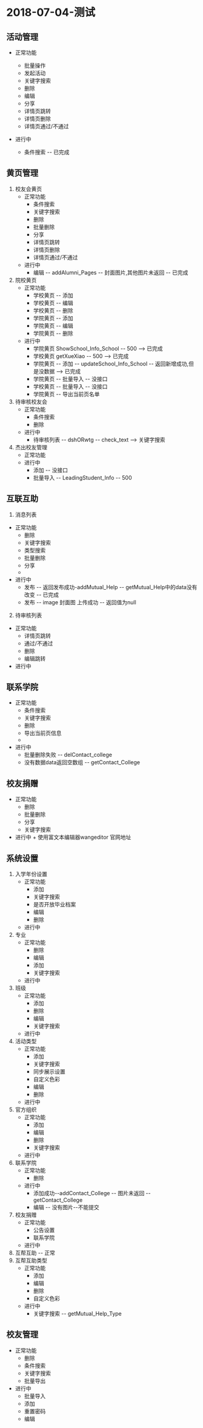 2018-07-04-测试
==============

## 活动管理

+ 正常功能
    + 批量操作
    + 发起活动
    + 关键字搜索
    + 删除
    + 编辑
    + 分享
    + 详情页跳转
    + 详情页删除
    + 详情页通过/不通过

+ 进行中 
    + 条件搜索 -- 已完成

## 黄页管理

1. 校友会黄页
    + 正常功能
        + 条件搜索
        + 关键字搜索
        + 删除
        + 批量删除
        + 分享
        + 详情页跳转
        + 详情页删除
        + 详情页通过/不通过
    + 进行中
        + 编辑 -- addAlumni_Pages -- 封面图片,其他图片未返回 -- 已完成
2. 院校黄页
    + 正常功能 
        + 学校黄页 -- 添加 
        + 学校黄页 -- 编辑
        + 学校黄页 -- 删除
        + 学院黄页 -- 添加
        + 学院黄页 -- 编辑
        + 学院黄页 -- 删除
    + 进行中
        + 学院黄页 ShowSchool_Info_School -- 500  --> 已完成
        + 学校黄页 getXueXiao -- 500 --> 已完成
        + 学院黄页 -- 添加 -- updateSchool_Info_School -- 返回新增成功,但是没数据 --> 已完成
        + 学院黄页 -- 批量导入 -- 没接口
        + 学校黄页 -- 批量导入 -- 没接口
        + 学院黄页 -- 导出当前页名单
3. 待审核校友会
    + 正常功能
        + 条件搜索
        + 删除
    + 进行中
        + 待审核列表 -- dshORwtg -- check_text --> 关键字搜索  
4. 杰出校友管理
    + 正常功能
    + 进行中
        + 添加 -- 没接口
        + 批量导入  -- LeadingStudent_Info -- 500

## 互联互助
1. 消息列表
  + 正常功能
      + 删除
      + 关键字搜索
      + 类型搜索
      + 批量删除
      + 分享
      + 
  + 进行中
      + 发布 -- 返回发布成功-addMutual_Help -- getMutual_Help中的data没有改变 -- 已完成
      + 发布 -- image 封面图 上传成功 -- 返回值为null
2. 待审核列表
  + 正常功能
      + 详情页跳转
      + 通过/不通过
      + 删除
      + 编辑跳转
  + 进行中

## 联系学院
+ 正常功能
    + 条件搜索
    + 关键字搜索
    + 删除
    + 导出当前页信息
    + 
+ 进行中
    + 批量删除失败 -- delContact_college
    + 没有数据data返回空数组 -- getContact_College

## 校友捐赠
+ 正常功能
    + 删除
    + 批量删除
    + 分享
    + 关键字搜索
+ 进行中
      + 使用富文本编辑器wangeditor 官网地址 <a href="http://www.wangeditor.com/"></a>

## 系统设置
1. 入学年份设置
    + 正常功能
        + 添加
        + 关键字搜索
        + 是否开放毕业档案
        + 编辑
        + 删除
    + 进行中 
2. 专业
    + 正常功能
        + 删除
        + 编辑
        + 添加
        + 关键字搜索
    + 进行中 
3. 班级
    + 正常功能
        + 添加
        + 删除
        + 编辑
        + 关键字搜索
    + 进行中 
4. 活动类型
    + 正常功能
        + 添加
        + 关键字搜索
        + 同步展示设置
        + 自定义色彩
        + 编辑
        + 删除
    + 进行中 
5. 官方组织
    + 正常功能
        + 添加
        + 编辑
        + 删除
        + 关键字搜索
    + 进行中 
6. 联系学院
    + 正常功能
        + 删除
    + 进行中
        + 添加成功--addContact_College  -- 图片未返回 -- getContact_College  
        + 编辑 -- 没有图片--不能提交
7. 校友捐赠
    + 正常功能
        + 公告设置
        + 联系学院
    + 进行中 
8. 互帮互助 -- 正常
9. 互帮互助类型 
    + 正常功能
        + 添加
        + 编辑
        + 删除
        + 自定义色彩
    + 进行中   
        + 关键字搜索 -- getMutual_Help_Type

## 校友管理
+ 正常功能
    + 删除
    + 条件搜索
    + 关键字搜索
    + 批量导出
+ 进行中
    + 批量导入
    + 添加
    + 重置密码
    + 编辑
